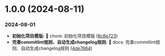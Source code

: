# 1.0.0 (2024-08-11)


### 2024-08-01

* **初始化项目模版:** 🧱 chore: 初始化项目模版 ([8c8e723](https://github.com/jianfengtheboy/web-admin-ui/commit/8c8e723))
* **完善commitlint规则、自动生成changelog规则:** 📝 docs: 完善commitlint规则、自动生成changelog规则 ([4de7664](https://github.com/jianfengtheboy/web-admin-ui/commit/4de7664))



